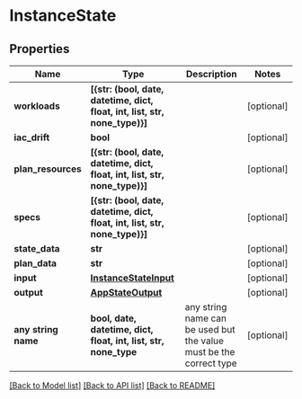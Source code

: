 # InstanceState


## Properties
Name | Type | Description | Notes
------------ | ------------- | ------------- | -------------
**workloads** | **[{str: (bool, date, datetime, dict, float, int, list, str, none_type)}]** |  | [optional] 
**iac_drift** | **bool** |  | [optional] 
**plan_resources** | **[{str: (bool, date, datetime, dict, float, int, list, str, none_type)}]** |  | [optional] 
**specs** | **[{str: (bool, date, datetime, dict, float, int, list, str, none_type)}]** |  | [optional] 
**state_data** | **str** |  | [optional] 
**plan_data** | **str** |  | [optional] 
**input** | [**InstanceStateInput**](InstanceStateInput.md) |  | [optional] 
**output** | [**AppStateOutput**](AppStateOutput.md) |  | [optional] 
**any string name** | **bool, date, datetime, dict, float, int, list, str, none_type** | any string name can be used but the value must be the correct type | [optional]

[[Back to Model list]](../README.md#documentation-for-models) [[Back to API list]](../README.md#documentation-for-api-endpoints) [[Back to README]](../README.md)


